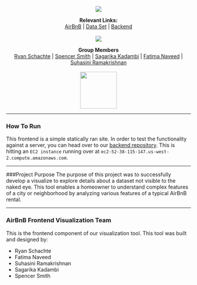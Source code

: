 <p align="center">
  <br><br>
  <img src ="http://i.imgur.com/7dLa81i.png" />
</p>
<p align="center">
  <b>Relevant Links:</b><br>
  <a href="https://www.airbnb.com/">AirBnB</a> |
  <a href="http://insideairbnb.com/">Data Set</a> |
  <a href="https://github.com/Schachte/dataviz-backend">Backend</a>
  <br><br>
  <img src ="https://img.shields.io/badge/578-Arizona%20State-orange.svg" />
</p>

<p align="center">
  <b>Group Members</b><br>
  <a href="#">Ryan Schachte</a> |
  <a href="#">Spencer Smith</a> |
  <a href="#">Sagarika Kadambi</a> |
  <a href="#">Fatima Naveed</a> |
  <a href="#">Suhasini Ramakrishnan</a>
  <br><br>
  <img src="https://media.licdn.com/media/AAEAAQAAAAAAAATRAAAAJDk3OGI1NWRmLWRlYjktNDU0Ni1iMTM4LTQyOWM4ZWY1YmViNA.png" height="100">
</p>


<hr/>

### How To Run
This frontend is a simple statically ran site. In order to test the functionality against a server, you can head over to our <a href="https://github.com/Schachte/dataviz-backend">backend repository</a>. This is hitting an `EC2 instance` running over at `ec2-52-38-115-147.us-west-2.compute.amazonaws.com`.

<hr/>

###Project Purpose
The purpose of this project was to successfully develop a visualize to explore details about a dataset not visible to the naked eye. This tool enables a homeowner to understand complex features of a city or neighborhood by analyzing various features of a typical AirBnB rental.

<hr/>

### AirBnB Frontend Visualization Team
This is the frontend component of our visualization tool. This tool was built and designed by:
- Ryan Schachte
- Fatima Naveed
- Suhasini Ramakrishnan
- Sagarika Kadambi
- Spencer Smith
